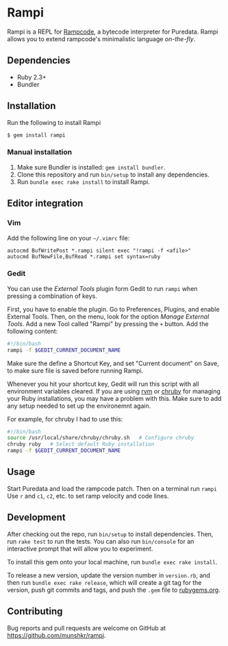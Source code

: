# Rampi

Rampi is a REPL for [Rampcode](https://github.com/gabochi/rampclon), a bytecode
interpreter for Puredata. Rampi allows you to extend rampcode's minimalistic
language *on-the-fly*.


## Dependencies

* Ruby 2.3+
* Bundler

## Installation

Run the following to install Rampi

    $ gem install rampi

### Manual installation

1. Make sure Bundler is installed: `gem install bundler`.
2. Clone this repository and run `bin/setup` to install any dependencies.
3. Run `bundle exec rake install` to install Rampi.


## Editor integration

### Vim

Add the following line on your `~/.vimrc` file:

```vim
autocmd BufWritePost *.rampi silent exec "!rampi -f <afile>"
autocmd BufNewFile,BufRead *.rampi set syntax=ruby
```

### Gedit

You can use the *External Tools* plugin form Gedit to run `rampi` when pressing
a combination of keys.

First, you have to enable the plugin. Go to Preferences,
Plugins, and enable External Tools.  Then, on the menu, look for the option
*Manage External Tools*.  Add a new Tool called "Rampi" by pressing the `+`
button. Add the following content:

```bash
#!/bin/bash
rampi -f $GEDIT_CURRENT_DOCUMENT_NAME
```

Make sure the define a Shortcut Key, and set "Current document" on Save, to
make sure file is saved before running Rampi.

Whenever you hit your shortcut key, Gedit will run this script with all
environment variables cleared.  If you are using [rvm](https://rvm.io/) or
[chruby](https://github.com/postmodern/chruby) for managing your Ruby
installations, you may have a problem with this.  Make sure to add any setup
needed to set up the environemnt again.

For example, for chruby I had to use this:

```bash
#!/bin/bash
source /usr/local/share/chruby/chruby.sh   # Configure chruby
chruby ruby   # Select default Ruby installation
rampi -f $GEDIT_CURRENT_DOCUMENT_NAME
```

## Usage

Start Puredata and load the rampcode patch. Then on a terminal run `rampi`
Use `r` and `c1`, `c2`, etc. to set ramp velocity and code lines.


## Development

After checking out the repo, run `bin/setup` to install dependencies. Then, run
`rake test` to run the tests. You can also run `bin/console` for an interactive
prompt that will allow you to experiment.

To install this gem onto your local machine, run `bundle exec rake install`.

To release a new version, update the version number in `version.rb`, and then
run `bundle exec rake release`, which will create a git tag for the version,
push git commits and tags, and push the `.gem` file to
[rubygems.org](https://rubygems.org).


## Contributing

Bug reports and pull requests are welcome on GitHub at
https://github.com/munshkr/rampi.
